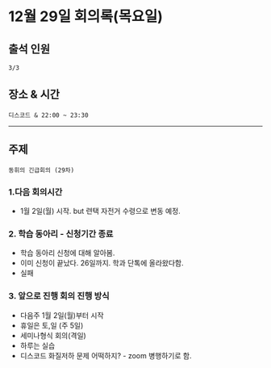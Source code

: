 # **12월 29일 회의록(목요일)**

## **출석 인원**
```
3/3
```

## **장소 & 시간**
```
디스코드 & 22:00 ~ 23:30
```
---
## **주제**
```
동휘의 긴급회의 (29차)
```

### **1.다음 회의시간**
- 1월 2일(월) 시작. but 련택 자전거 수령으로 변동 예정.

### **2. 학습 동아리 - 신청기간 종료**
- 학습 동아리 신청에 대해 알아봄.
- 이미 신청이 끝났다. 26일까지. 학과 단톡에 올라왔다함. 
- 실패 

### **3. 앞으로 진행 회의 진행 방식**
- 다음주 1월 2일(월)부터 시작 
- 휴일은 토,일 (주 5일)
- 세미나형식 회의(격일)
- 하루는 실습
- 디스코드 화질저하 문제 어떡하지? - zoom 병행하기로 함.